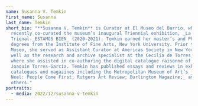 ```yaml
---
name: Susanna V. Temkin
first_name: Susanna
last_name: Temkin
short_bio: "**Susanna V. Temkin** is Curator at El Museo del Barrio, where she
  recently co-curated the museum’s inaugural Triennial exhibition, _La
  Trienal-_ESTAMOS BIEN_ (2020-2021). Temkin earned her master’s and Ph.D.
  degrees from the Institute of Fine Arts, New York University. Prior to El
  Museo, she served as Assistant Curator at Americas Society in New York, as
  well as the research and archive specialist at the Cecilia de Torres, Ltd.,
  where she assisted in co-authoring the digital catalogue raisonné of artist
  Joaquín Torres-García. Temkin has published essays and reviews in exhibition
  catalogues and magazines including the Metropolitan Museum of Art’s _Alice
  Neel: People Come First; Rutgers Art Review; Burlington Magazine;_ among
  others."
portraits:
  - media: 2022/12/susanna-v-temkin
---
```

